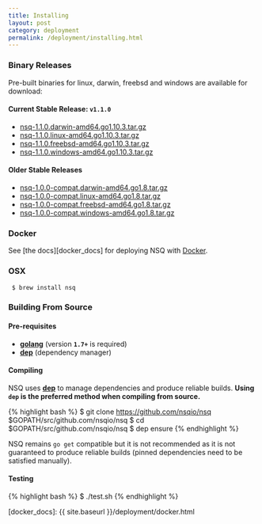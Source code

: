 ```yaml
--- 
title: Installing
layout: post
category: deployment
permalink: /deployment/installing.html
---
```


### <a name="binary">Binary Releases</a>

Pre-built binaries for linux, darwin, freebsd and windows are available for download:

#### Current Stable Release: **`v1.1.0`**

 * [nsq-1.1.0.darwin-amd64.go1.10.3.tar.gz][1.1.0_darwin_go1103]
 * [nsq-1.1.0.linux-amd64.go1.10.3.tar.gz][1.1.0_linux_go1103]
 * [nsq-1.1.0.freebsd-amd64.go1.10.3.tar.gz][1.1.0_freebsd_go1103]
 * [nsq-1.1.0.windows-amd64.go1.10.3.tar.gz][1.1.0_windows_go1103]

#### Older Stable Releases

 * [nsq-1.0.0-compat.darwin-amd64.go1.8.tar.gz][1.0.0-compat_darwin_go18]
 * [nsq-1.0.0-compat.linux-amd64.go1.8.tar.gz][1.0.0-compat_linux_go18]
 * [nsq-1.0.0-compat.freebsd-amd64.go1.8.tar.gz][1.0.0-compat_freebsd_go18]
 * [nsq-1.0.0-compat.windows-amd64.go1.8.tar.gz][1.0.0-compat_windows_go18]

### Docker

See [the docs][docker_docs] for deploying NSQ with [Docker][docker].

### OSX

     $ brew install nsq

### Building From Source

#### Pre-requisites

 * **[golang](http://golang.org/doc/install)** (version **`1.7+`** is required)
 * **[dep](https://github.com/golang/dep)** (dependency manager)

#### Compiling

NSQ uses **[dep](https://github.com/golang/dep)** to manage dependencies and produce reliable
builds.  **Using `dep` is the preferred method when compiling from source.**

{% highlight bash %}
$ git clone https://github.com/nsqio/nsq $GOPATH/src/github.com/nsqio/nsq
$ cd $GOPATH/src/github.com/nsqio/nsq
$ dep ensure
{% endhighlight %}

NSQ remains `go get` compatible but it is not recommended as it is not guaranteed to
produce reliable builds (pinned dependencies need to be satisfied manually).

#### Testing

{% highlight bash %}
$ ./test.sh
{% endhighlight %}

[1.1.0_darwin_go1103]: https://s3.amazonaws.com/bitly-downloads/nsq/nsq-1.1.0.darwin-amd64.go1.10.3.tar.gz
[1.1.0_linux_go1103]: https://s3.amazonaws.com/bitly-downloads/nsq/nsq-1.1.0.linux-amd64.go1.10.3.tar.gz
[1.1.0_freebsd_go1103]: https://s3.amazonaws.com/bitly-downloads/nsq/nsq-1.1.0.freebsd-amd64.go1.10.3.tar.gz
[1.1.0_windows_go1103]: https://s3.amazonaws.com/bitly-downloads/nsq/nsq-1.1.0.windows-amd64.go1.10.3.tar.gz

[1.0.0-compat_darwin_go18]: https://s3.amazonaws.com/bitly-downloads/nsq/nsq-1.0.0-compat.darwin-amd64.go1.8.tar.gz
[1.0.0-compat_linux_go18]: https://s3.amazonaws.com/bitly-downloads/nsq/nsq-1.0.0-compat.linux-amd64.go1.8.tar.gz
[1.0.0-compat_freebsd_go18]: https://s3.amazonaws.com/bitly-downloads/nsq/nsq-1.0.0-compat.freebsd-amd64.go1.8.tar.gz
[1.0.0-compat_windows_go18]: https://s3.amazonaws.com/bitly-downloads/nsq/nsq-1.0.0-compat.windows-amd64.go1.8.tar.gz

[docker]: https://docker.io/
[docker_docs]: {{ site.baseurl }}/deployment/docker.html
